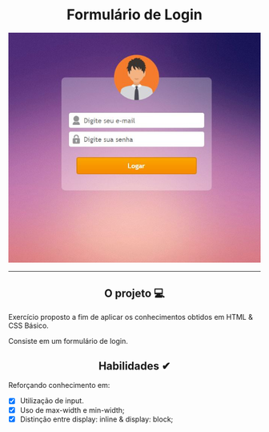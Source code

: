 <div align="center"><h1>Formulário de Login</h1>

![layout-project](https://github.com/MariliaMSiqueira/Udemy-Desenvolvimento-WEB/blob/main/CSS/Formularios/Login/assets/img/layout-project.JPG)


</div>


---

<div align="center"><h2>O projeto 💻</h2></div>

Exercício proposto a fim de aplicar os conhecimentos obtidos em  HTML & CSS Básico. <br>

Consiste em um formulário de login. <br>


<div align="center"><h2>Habilidades ✔</h2></div>

Reforçando conhecimento em:

 - [x] Utilização de input.
 - [x] Uso de max-width e min-width;
 - [x] Distinção entre display: inline & display: block;
